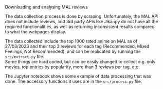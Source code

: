 Downloading and analysing MAL reviews

The data collection process is done by scraping. Unfortunately, the MAL API does not include reviews, and 3rd party APIs like Jikanpy do not have all the required functionalities, as well as returning inconsistent results compared to what the webpages display.

The data collected include the top 1000 rated anime on MAL as of 27/08/2023 and their top 3 reviews for each tag (Recommended, Mixed Feelings, Not Recommended), and can be replicated by running the `src/extract.py` file.  
Some things are hard coded, but can be easily changed to collect e.g. only movies, top entries by popularity, more than 3 reviews per tag, etc.

The Jupyter notebook shows some example of data processing that was done. The accessory functions it uses are in the `src/process.py` file.
